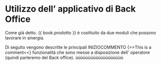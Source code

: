 # Utilizzo dell’ applicativo di Back Office

Come già detto. {{ book.prodotto }} è costituito da due moduli che possono lavorare in sinergia.

Di seguito vengono descritte le principali INIZIOCOMMENTO {>>This is a comment<<} funzionalità che sono messe a disposizione dell' operatore (quindi parleremo del Back office).
ùùùùùùùùùùùùùùùùùùù


